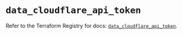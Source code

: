 # `data_cloudflare_api_token`

Refer to the Terraform Registry for docs: [`data_cloudflare_api_token`](https://registry.terraform.io/providers/cloudflare/cloudflare/5.11.0/docs/data-sources/api_token).
